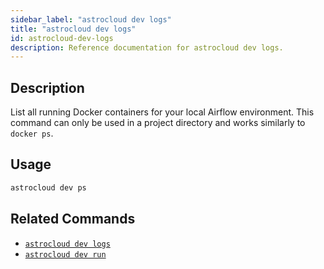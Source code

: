 ```yaml
---
sidebar_label: "astrocloud dev logs"
title: "astrocloud dev logs"
id: astrocloud-dev-logs
description: Reference documentation for astrocloud dev logs.
---
```


## Description

List all running Docker containers for your local Airflow environment. This command can only be used in a project directory and works similarly to `docker ps`.
## Usage

```sh
astrocloud dev ps
```

## Related Commands

- [`astrocloud dev logs`](cli-reference/astrocloud-dev-logs.md)
- [`astrocloud dev run`](cli-reference/astrocloud-dev-run.md)
